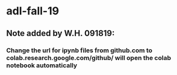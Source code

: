 # adl-fall-19
## Note added by W.H. 091819:
### Change the url for ipynb files from github.com to colab.research.google.com/github/ will open the colab notebook automatically
